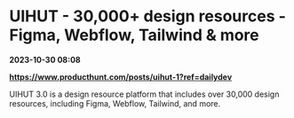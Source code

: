 # UIHUT - 30,000+ design resources - Figma, Webflow, Tailwind & more

**2023-10-30 08:08**

**https://www.producthunt.com/posts/uihut-1?ref=dailydev**

UIHUT 3.0 is a design resource platform that includes over 30,000 design resources, including Figma, Webflow, Tailwind, and more.